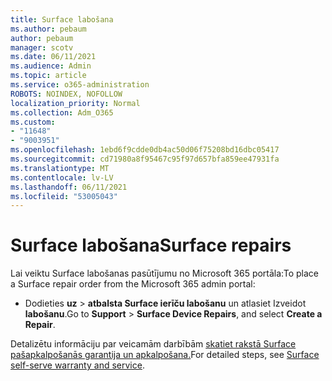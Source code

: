 ```yaml
---
title: Surface labošana
ms.author: pebaum
author: pebaum
manager: scotv
ms.date: 06/11/2021
ms.audience: Admin
ms.topic: article
ms.service: o365-administration
ROBOTS: NOINDEX, NOFOLLOW
localization_priority: Normal
ms.collection: Adm_O365
ms.custom:
- "11648"
- "9003951"
ms.openlocfilehash: 1ebd6f9cdde0db4ac50d06f75208bd16dbc05417
ms.sourcegitcommit: cd71980a8f95467c95f97d657bfa859ee47931fa
ms.translationtype: MT
ms.contentlocale: lv-LV
ms.lasthandoff: 06/11/2021
ms.locfileid: "53005043"
---
```

# <a name="surface-repairs"></a><span data-ttu-id="24158-102">Surface labošana</span><span class="sxs-lookup"><span data-stu-id="24158-102">Surface repairs</span></span>

<span data-ttu-id="24158-103">Lai veiktu Surface labošanas pasūtījumu no Microsoft 365 portāla:</span><span class="sxs-lookup"><span data-stu-id="24158-103">To place a Surface repair order from the Microsoft 365 admin portal:</span></span>

- <span data-ttu-id="24158-104">Dodieties **uz**  >  **atbalsta Surface ierīču labošanu** un atlasiet Izveidot **labošanu**.</span><span class="sxs-lookup"><span data-stu-id="24158-104">Go to **Support** > **Surface Device Repairs**, and select **Create a Repair**.</span></span> 

<span data-ttu-id="24158-105">Detalizētu informāciju par veicamām darbībām [skatiet rakstā Surface pašapkalpošanās garantija un apkalpošana.](/surface/self-serve-warranty-service)</span><span class="sxs-lookup"><span data-stu-id="24158-105">For detailed steps, see [Surface self-serve warranty and service](/surface/self-serve-warranty-service).</span></span>
